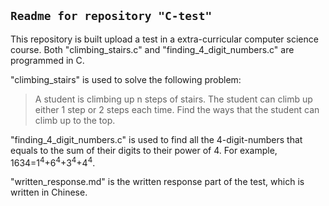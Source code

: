 ## `Readme for repository "C-test"`
This repository is built upload a test in a extra-curricular computer science course. Both "climbing_stairs.c" and "finding_4_digit_numbers.c" are programmed in C.

"climbing_stairs" is used to solve the following problem: 

>A student is climbing up n steps of stairs. The student can climb up either 1 step or 2 steps each time. Find the ways that the student can climb up to the top.

"finding_4_digit_numbers.c" is used to find all the 4-digit-numbers that equals to the sum of their digits to their power of 4. For example, 1634=1<sup>4</sup>+6<sup>4</sup>+3<sup>4</sup>+4<sup>4</sup>.

"written_response.md" is the written response part of the test, which is written in Chinese.
